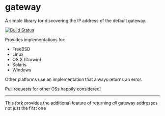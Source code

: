 # gateway

A simple library for discovering the IP address of the default gateway.


[![Build Status](https://travis-ci.org/jackpal/gateway.svg)](https://travis-ci.org/jackpal/gateway)

Provides implementations for:

+ FreeBSD
+ Linux
+ OS X (Darwin)
+ Solaris
+ Windows

Other platforms use an implementation that always returns an error.

Pull requests for other OSs happily considered!

---

This fork provides the additional feature of returning *all* gateway addresses not just the first one
